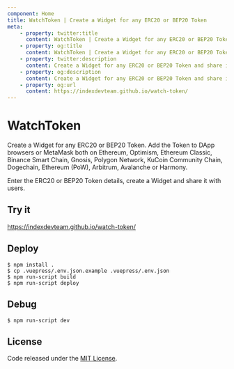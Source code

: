 ```yaml
---
component: Home
title: WatchToken | Create a Widget for any ERC20 or BEP20 Token
meta:
    - property: twitter:title 
      content: WatchToken | Create a Widget for any ERC20 or BEP20 Token
    - property: og:title
      content: WatchToken | Create a Widget for any ERC20 or BEP20 Token
    - property: twitter:description
      content: Create a Widget for any ERC20 or BEP20 Token and share it with users. Add the Token to DApp browsers or MetaMask both on Ethereum, Optimism, Ethereum Classic, Binance Smart Chain, Gnosis, Polygon Network, KuCoin Community Chain, Dogechain, Ethereum (PoW), Arbitrum, Avalanche or Harmony.
    - property: og:description
      content: Create a Widget for any ERC20 or BEP20 Token and share it with users. Add the Token to DApp browsers or MetaMask both on Ethereum, Optimism, Ethereum Classic, Binance Smart Chain, Gnosis, Polygon Network, KuCoin Community Chain, Dogechain, Ethereum (PoW), Arbitrum, Avalanche or Harmony.
    - property: og:url
      content: https://indexdevteam.github.io/watch-token/
---
```


# WatchToken

Create a Widget for any ERC20 or BEP20 Token. Add the Token to DApp browsers or MetaMask both on Ethereum, Optimism, Ethereum Classic, Binance Smart Chain, Gnosis, Polygon Network, KuCoin Community Chain, Dogechain, Ethereum (PoW), Arbitrum, Avalanche or Harmony.

Enter the ERC20 or BEP20 Token details, create a Widget and share it with users.

## Try it

https://indexdevteam.github.io/watch-token/

## Deploy

```
$ npm install .
$ cp .vuepress/.env.json.example .vuepress/.env.json
$ npm run-script build
$ npm run-script deploy
```

## Debug

```
$ npm run-script dev
```

## License

Code released under the [MIT License](./LICENSE).
